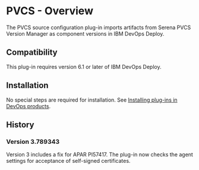 
# PVCS - Overview

The PVCS source configuration plug-in imports artifacts from Serena PVCS Version Manager as component versions in IBM DevOps Deploy.

## Compatibility

This plug-in requires version 6.1 or later of IBM DevOps Deploy.

## Installation

No special steps are required for installation. See [Installing plug-ins in DevOps products](https://community.ibm.com/community/user/wasdevops/blogs/laurel-dickson-bull1/2022/06/13/install-plugins "Installing plug-ins in DevOps products").

## History

### Version 3.789343

Version 3 includes a fix for APAR PI57417. The plug-in now checks the agent settings for acceptance of self-signed certificates.

